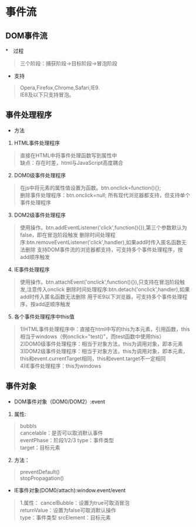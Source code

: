 # 事件流
## DOM事件流
*　过程      
> 三个阶段：捕获阶段->目标阶段->冒泡阶段
* 支持
> Opera,Firefox,Chrome,Safari,IE9.      
> IE8及以下只支持冒泡。

## 事件处理程序
* 方法
1. HTML事件处理程序
> 直接在HTML中将事件处理函数写到属性中      
> 缺点：存在时差，html与JavaScript高度耦合     

2. DOM0级事件处理程序
> 在js中将元素的属性值设置为函数。btn.onclick=function(){};    
> 删除事件处理程序：btn.onclick=null;
> 所有现代浏览器都支持，但支持单个事件处理程序

3. DOM2级事件处理程序    
> 使用操作。btn.addEventListener('click',function(){}),第三个参数默认为false，即在冒泡阶段触发
> 删除时间处理程序:btn.removeEventListener('click',handler),如果add时传入匿名函数无法删除
> 支持DOM事件流的浏览器都支持，可支持多个事件处理程序，按add顺序触发

4. IE事件处理程序
> 使用操作。btn.attachEvent('onclick',function(){}),只支持在冒泡阶段触发,注意传入onclick
> 删除时间处理程序:btn.detach('onclick',handler),如果add时传入匿名函数无法删除
> 用于IE9以下浏览器，可支持多个事件处理程序，按add逆顺序触发

5. 各个事件处理程序中this值
> 1)HTML事件处理程序中：直接在html中写的this为本元素，引用函数，this相当于windows（例onclick="test()"，而test函数中使用this）  
> 2)DOM0级事件处理程序：相当于对象方法，this为调用对象，即本元素      
> 3)DOM2级事件处理程序：相当于对象方法，this为调用对象，即本元素，this和event.currentTarget相同，this和event.target不一定相同   
> 4)IE事件处理程序：this为windows

## 事件对象
* DOM事件对象（DOM0/DOM2）:event
1. 属性:      
> bubbls      
> cancelable：是否可以取消默认事件     
> eventPhase：阶段1/2/3
> type：事件类型     
> target：目标元素

2. 方法：
> preventDefault()      
> stopPropagation()

* IE事件对象(DOM0/attach):window.event/event
> 1.属性：
> cancelBubble：设置为true可取消冒泡     
> returnValue：设置为false可取消默认操作     
> type：事件类型
> srcElement：目标元素
